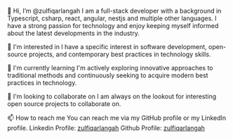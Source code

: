 👋 Hi, I’m @zulfiqarlangah
I am a full-stack developer with a background in Typescript, csharp, react, angular, nestjs and multiple other languages. I have a strong passion for technology and enjoy keeping myself informed about the latest developments in the industry.

👀 I'm interested in
I have a specific interest in software development, open-source projects, and contemporary best practices in technology skills.

🌱 I'm currently learning
I'm actively exploring innovative approaches to traditional methods and continuously seeking to acquire modern best practices in technology.

💞️ I'm looking to collaborate on
I am always on the lookout for interesting open source projects to collaborate on.

📫 How to reach me
You can reach me via my GitHub profile or my LinkedIn profile.
Linkedin Profile: [zulfiqarlangah](https://linkedin.com/in/zulfiqarlangah)
Github Profile: [zulfiqarlangah](https://github.com/zulfiqarlangah)

